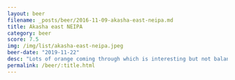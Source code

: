 ```yaml
---
layout: beer
filename: _posts/beer/2016-11-09-akasha-east-neipa.md
title: Akasha east NEIPA
category: beer
score: 7.5
img: /img/list/akasha-east-neipa.jpeg
beer-date: "2019-11-22"
desc: "Lots of orange coming through which is interesting but not balanced as it should be"
permalink: /beer/:title.html
---
```

